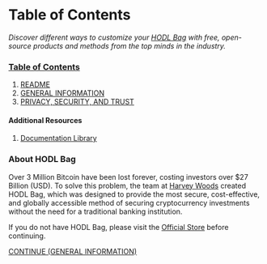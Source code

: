 # Table of Contents
<i>Discover different ways to customize your [HODL Bag](https://www.harveywoods.io) with free, open-source products and methods from the top minds in the industry.</i>

### [Table of Contents](https://github.com/HarveyWoods/The-HODL-Bag/blob/master/Table%20of%20Contents.md)
1. [README](https://github.com/HarveyWoods/The-HODL-Bag/blob/master/README.md)
2. [GENERAL INFORMATION](https://github.com/HarveyWoods/The-HODL-Bag/blob/master/General%20Information.md)
3. [PRIVACY, SECURITY, AND TRUST](https://github.com/HarveyWoods/The-HODL-Bag/blob/master/Privacy%2C%20Security%2C%20and%20Trust.md)

#### Additional Resources
1. [Documentation Library](https://github.com/HarveyWoods/The-HODL-Bag/blob/master/Documentation%20Library.md)

### About HODL Bag
Over 3 Million Bitcoin have been lost forever, costing investors over $27 Billion (USD). To solve this problem, the team at [Harvey Woods](https://www.harveywoods.io) created HODL Bag, which was designed to provide the most secure, cost-effective, and globally accessible method of securing cryptocurrency investments without the need for a traditional banking institution.

If you do not have HODL Bag, please visit the [Official Store](https://www.harveywoods.io/capital) before continuing.

[CONTINUE (GENERAL INFORMATION)](https://github.com/HarveyWoods/The-HODL-Bag/blob/master/General%20Information.md)
